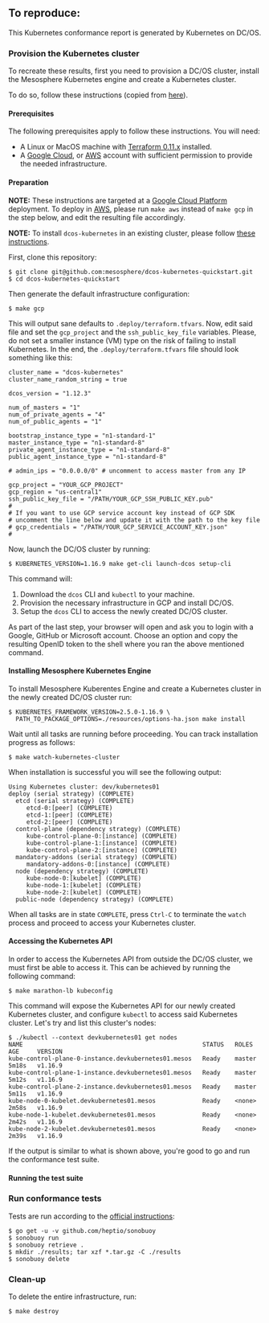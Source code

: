 ## To reproduce:

This Kubernetes conformance report is generated by Kubernetes on DC/OS.

### Provision the Kubernetes cluster

To recreate these results, first you need to provision a DC/OS cluster, install the Mesosphere Kubernetes engine and create a Kubernetes cluster.

To do so, follow these instructions (copied from [here](https://github.com/mesosphere/dcos-kubernetes-quickstart/blob/master/docs/cncf_conformance.md#cncf-conformance)).

#### Prerequisites

The following prerequisites apply to follow these instructions. You will need:

* A Linux or MacOS machine with
 [Terraform 0.11.x](https://www.terraform.io/downloads.html) installed.
* A [Google Cloud](gcp.md), or [AWS](aws.md) account with sufficient permission to provide the needed infrastructure.

#### Preparation

**NOTE:** These instructions are targeted at a [Google Cloud Platform](gcp.md) deployment. To deploy in [AWS](aws.md), please run `make aws` instead of `make gcp` in the step below, and edit the resulting file accordingly.

**NOTE:** To install `dcos-kubernetes` in an existing cluster, please follow [these instructions](existing_cluster.md).

First, clone this repository:

```shell
$ git clone git@github.com:mesosphere/dcos-kubernetes-quickstart.git
$ cd dcos-kubernetes-quickstart
```

Then generate the default infrastructure configuration:

```shell
$ make gcp
```

This will output sane defaults to `.deploy/terraform.tfvars`. Now, edit
said file and set the `gcp_project` and the `ssh_public_key_file` variables.
Please, do not set a smaller instance (VM) type on the risk of failing to
install Kubernetes. In the end, the `.deploy/terraform.tfvars` file
should look something like this:

```
cluster_name = "dcos-kubernetes"
cluster_name_random_string = true

dcos_version = "1.12.3"

num_of_masters = "1"
num_of_private_agents = "4"
num_of_public_agents = "1"

bootstrap_instance_type = "n1-standard-1"
master_instance_type = "n1-standard-8"
private_agent_instance_type = "n1-standard-8"
public_agent_instance_type = "n1-standard-8"

# admin_ips = "0.0.0.0/0" # uncomment to access master from any IP

gcp_project = "YOUR_GCP_PROJECT"
gcp_region = "us-central1"
ssh_public_key_file = "/PATH/YOUR_GCP_SSH_PUBLIC_KEY.pub"
#
# If you want to use GCP service account key instead of GCP SDK
# uncomment the line below and update it with the path to the key file
# gcp_credentials = "/PATH/YOUR_GCP_SERVICE_ACCOUNT_KEY.json"
#
```

Now, launch the DC/OS cluster by running:

```shell
$ KUBERNETES_VERSION=1.16.9 make get-cli launch-dcos setup-cli
```

This command will:

1. Download the `dcos` CLI and `kubectl` to your machine.
1. Provision the necessary infrastructure in GCP and install DC/OS.
1. Setup the `dcos` CLI to access the newly created DC/OS cluster.

As part of the last step, your browser will open and ask you to login with
a Google, GitHub or Microsoft account. Choose an option and copy the resulting
OpenID token to the shell where you ran the above mentioned command.

#### Installing Mesosphere Kubernetes Engine

To install Mesosphere Kuberentes Engine and create a Kubernetes cluster in the newly created DC/OS cluster run:

```shell
$ KUBERNETES_FRAMEWORK_VERSION=2.5.0-1.16.9 \
  PATH_TO_PACKAGE_OPTIONS=./resources/options-ha.json make install
```

Wait until all tasks are running before proceeding.
You can track installation progress as follows:

```shell
$ make watch-kubernetes-cluster
```

When installation is successful you will see the following output:

```
Using Kubernetes cluster: dev/kubernetes01
deploy (serial strategy) (COMPLETE)
  etcd (serial strategy) (COMPLETE)
     etcd-0:[peer] (COMPLETE)
     etcd-1:[peer] (COMPLETE)
     etcd-2:[peer] (COMPLETE)
  control-plane (dependency strategy) (COMPLETE)
     kube-control-plane-0:[instance] (COMPLETE)
     kube-control-plane-1:[instance] (COMPLETE)
     kube-control-plane-2:[instance] (COMPLETE)
  mandatory-addons (serial strategy) (COMPLETE)
     mandatory-addons-0:[instance] (COMPLETE)
  node (dependency strategy) (COMPLETE)
     kube-node-0:[kubelet] (COMPLETE)
     kube-node-1:[kubelet] (COMPLETE)
     kube-node-2:[kubelet] (COMPLETE)
  public-node (dependency strategy) (COMPLETE)
```

When all tasks are in state `COMPLETE`, press `Ctrl-C` to terminate the `watch`
process and proceed to access your Kubernetes cluster.

#### Accessing the Kubernetes API

In order to access the Kubernetes API from outside the DC/OS cluster, we must
first be able to access it. This can be achieved by running the following
command:

```shell
$ make marathon-lb kubeconfig
```

This command will expose the Kubernetes API for our newly created Kubernetes cluster, and configure `kubectl` to access said Kubernetes cluster.
Let's try and list this cluster's nodes:

```shell
$ ./kubectl --context devkubernetes01 get nodes
NAME                                                  STATUS   ROLES    AGE     VERSION
kube-control-plane-0-instance.devkubernetes01.mesos   Ready    master   5m18s   v1.16.9
kube-control-plane-1-instance.devkubernetes01.mesos   Ready    master   5m12s   v1.16.9
kube-control-plane-2-instance.devkubernetes01.mesos   Ready    master   5m11s   v1.16.9
kube-node-0-kubelet.devkubernetes01.mesos             Ready    <none>   2m58s   v1.16.9
kube-node-1-kubelet.devkubernetes01.mesos             Ready    <none>   2m42s   v1.16.9
kube-node-2-kubelet.devkubernetes01.mesos             Ready    <none>   2m39s   v1.16.9
```

If the output is similar to what is shown above, you're good to go and run the conformance test suite.

#### Running the test suite

### Run conformance tests

Tests are run according to the [official instructions](https://github.com/cncf/k8s-conformance/blob/master/instructions.md):

```shell
$ go get -u -v github.com/heptio/sonobuoy
$ sonobuoy run
$ sonobuoy retrieve .
$ mkdir ./results; tar xzf *.tar.gz -C ./results
$ sonobuoy delete
```

### Clean-up

To delete the entire infrastructure, run:

```shell
$ make destroy
```